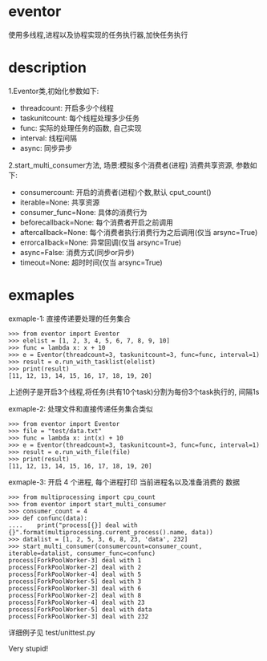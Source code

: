 # eventor
使用多线程,进程以及协程实现的任务执行器,加快任务执行

# description

1.Eventor类,初始化参数如下:
- threadcount: 开启多少个线程 
- taskunitcount: 每个线程处理多少任务
- func: 实际的处理任务的函数, 自己实现
- interval: 线程间隔
- async: 同步异步

2.start_multi_consumer方法, 场景:模拟多个消费者(进程) 消费共享资源, 参数如下:
- consumercount: 开启的消费者(进程)个数,默认 cput_count()
- iterable=None: 共享资源
- consumer_func=None: 具体的消费行为
- beforecallback=None: 每个消费者开启之前调用
- aftercallback=None: 每个消费者执行消费行为之后调用(仅当 arsync=True)
- errorcallback=None: 异常回调(仅当 arsync=True)
- async=False: 消费方式(同步or异步)
- timeout=None: 超时时间(仅当 arsync=True)

# exmaples

exmaple-1: 直接传递要处理的任务集合

    >>> from eventor import Eventor
    >>> elelist = [1, 2, 3, 4, 5, 6, 7, 8, 9, 10]
    >>> func = lambda x: x + 10
    >>> e = Eventor(threadcount=3, taskunitcount=3, func=func, interval=1)
    >>> result = e.run_with_tasklist(elelist)
    >>> print(result)
    [11, 12, 13, 14, 15, 16, 17, 18, 19, 20]
    
    
上述例子是开启3个线程,将任务(共有10个task)分割为每份3个task执行的, 间隔1s

exmaple-2: 处理文件和直接传递任务集合类似

    >>> from eventor import Eventor
    >>> file = "test/data.txt"
    >>> func = lambda x: int(x) + 10
    >>> e = Eventor(threadcount=3, taskunitcount=3, func=func, interval=1)
    >>> result = e.run_with_file(file)
    >>> print(result)
    [11, 12, 13, 14, 15, 16, 17, 18, 19, 20]

exmaple-3: 开启 4 个进程, 每个进程打印 当前进程名以及准备消费的 数据

    >>> from multiprocessing import cpu_count
    >>> from eventor import start_multi_consumer
    >>> consumer_count = 4
    >>> def confunc(data):
    ....    print("process[{}] deal with {}".format(multiprocessing.current_process().name, data))
    >>> datalist = [1, 2, 5, 3, 6, 8, 23, 'data', 232]
    >>> start_multi_consumer(consumercount=consumer_count, iterable=datalist, consumer_func=confunc)
    process[ForkPoolWorker-3] deal with 1
    process[ForkPoolWorker-2] deal with 2
    process[ForkPoolWorker-4] deal with 5
    process[ForkPoolWorker-5] deal with 3
    process[ForkPoolWorker-3] deal with 6
    process[ForkPoolWorker-2] deal with 8
    process[ForkPoolWorker-4] deal with 23
    process[ForkPoolWorker-5] deal with data
    process[ForkPoolWorker-3] deal with 232


详细例子见 test/unittest.py 

Very stupid!

